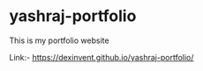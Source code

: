 # yashraj-portfolio
This is my portfolio website

Link:- https://dexinvent.github.io/yashraj-portfolio/
